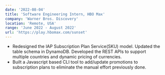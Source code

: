 ```yaml
---
date: '2022-08-04'
title: 'Software Engineering Intern, HBO Max'
company: 'Warner Bros. Discovery'
location: 'Remote, USA'
range: 'June 2022 - August 2022'
url: 'https://play.hbomax.com/sunset'
---
```


- Redesigned the IAP Subscription Plan Service(SKU) model. Updated the table schema in DynamoDB. Developed the REST APIs to support multiple countries and dynamic pricing of currencies.
- Built a Javascript based CLI tool to add/update promotions to subscription plans to eliminate the manual effort previously done.